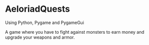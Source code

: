 # AeloriadQuests

Using Python, Pygame and PygameGui

A game where you have to fight against monsters to earn money and upgrade your weapons and armor.

